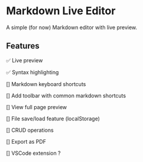 # Markdown Live Editor

A simple (for now) Markdown editor with live preview.

## Features

✅ Live preview

✅ Syntax highlighting

[] Markdown keyboard shortcuts

[] Add toolbar with common markdown shortcuts

[] View full page preview

[] File save/load feature (localStorage)

[] CRUD operations

[] Export as PDF

[] VSCode extension ?
